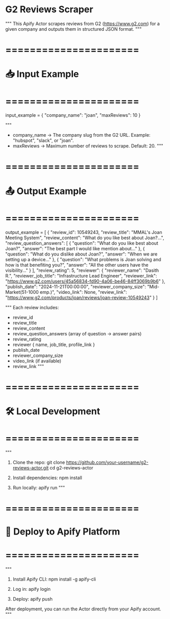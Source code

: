 # G2 Reviews Scraper

"""
This Apify Actor scrapes reviews from G2 (https://www.g2.com) 
for a given company and outputs them in structured JSON format.
"""

# ======================
# 📥 Input Example
# ======================

input_example = {
    "company_name": "joan",
    "maxReviews": 10
}

"""
- company_name → The company slug from the G2 URL.
  Example: "hubspot", "slack", or "joan".
- maxReviews → Maximum number of reviews to scrape. Default: 20.
"""

# ======================
# 📤 Output Example
# ======================

output_example = [
    {
        "review_id": 10549243,
        "review_title": "MMAL's Joan Meeting System",
        "review_content": "What do you like best about Joan?...",
        "review_question_answers": [
            {
                "question": "What do you like best about Joan?",
                "answer": "The best part I would like mention about..."
            },
            {
                "question": "What do you dislike about Joan?",
                "answer": "When we are setting up a device..."
            },
            {
                "question": "What problems is Joan solving and how is that benefiting you?",
                "answer": "All the other users have the visibility..."
            }
        ],
        "review_rating": 5,
        "reviewer": {
            "reviewer_name": "Dasith R.",
            "reviewer_job_title": "Infrastructure Lead Engineer",
            "reviewer_link": "https://www.g2.com/users/45a56834-fd90-4a06-be46-84ff3069b9b6"
        },
        "publish_date": "2024-11-21T00:00:00",
        "reviewer_company_size": "Mid-Market(51-1000 emp.)",
        "video_link": None,
        "review_link": "https://www.g2.com/products/joan/reviews/joan-review-10549243"
    }
]

"""
Each review includes:
- review_id
- review_title
- review_content
- review_question_answers (array of question → answer pairs)
- review_rating
- reviewer { name, job_title, profile_link }
- publish_date
- reviewer_company_size
- video_link (if available)
- review_link
"""

# ======================
# 🛠 Local Development
# ======================

"""
1. Clone the repo:
   git clone https://github.com/your-username/g2-reviews-actor.git
   cd g2-reviews-actor

2. Install dependencies:
   npm install

3. Run locally:
   apify run
"""

# ======================
# 🚀 Deploy to Apify Platform
# ======================

"""
1. Install Apify CLI:
   npm install -g apify-cli

2. Log in:
   apify login

3. Deploy:
   apify push

After deployment, you can run the Actor directly from your Apify account.
"""
